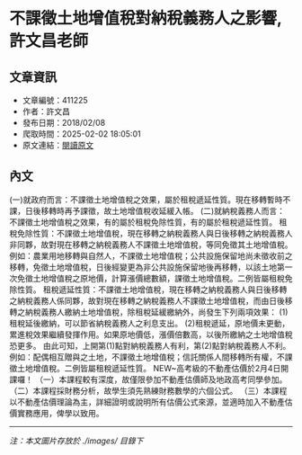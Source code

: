 # 不課徵土地增值稅對納稅義務人之影響,許文昌老師

## 文章資訊
- 文章編號：411225
- 作者：許文昌
- 發布日期：2018/02/08
- 爬取時間：2025-02-02 18:05:01
- 原文連結：[閱讀原文](https://real-estate.get.com.tw/Columns/detail.aspx?no=411225)

## 內文
(一)就政府而言：不課徵土地增值稅之效果，屬於租稅遞延性質。現在移轉暫時不課，日後移轉時再予課徵，故土地增值稅收延緩入帳。
(二)就納稅義務人而言：不課徵土地增值稅之效果，有的屬於租稅免除性質，有的屬於租稅遞延性質。
租稅免除性質：不課徵土地增值稅，現在移轉之納稅義務人與日後移轉之納稅義務人非同夥，故對現在移轉之納稅義務人不課徵土地增值稅，等同免徵其土地增值稅。
例如：農業用地移轉與自然人，不課徵土地增值稅；公共設施保留地尚未徵收前之移轉，免徵土地增值稅，日後經變更為非公共設施保留地後再移轉，以該土地第一次免徵土地增值稅之原地價，計算漲價總數額，課徵土地增值稅。二例皆屬租稅免除性質。
租稅遞延性質：不課徵土地增值稅，現在移轉之納稅義務人與日後移轉之納稅義務人係同夥，故對現在移轉之納稅義務人不課徵土地增值稅，而由日後移轉之納稅義務人繳納土地增值稅，除租稅延緩繳納外，尚發生下列兩項效果：
(1)租稅延後繳納，可以節省納稅義務人之利息支出。
(2)租稅遞延，原地價未更動，累進稅效果繼續發揮作用。如果原地價低，漲價倍數高，以後所繳納之土地增值稅恐更多。
由此可知，上開第(1)點對納稅義務人有利，第(2)點對納稅義務人不利。
例如：配偶相互贈與之土地，不課徵土地增值稅；信託關係人間移轉所有權，不課徵土地增值稅。二例皆屬租稅遞延性質。
NEW~高考級的不動產估價於2月4日開課囉！
（一）本課程較有深度，故僅限參加不動產估價師及地政高考同學參加。
（二）本課程採財務分析，故學生須先熟練財務數學的六個公式。
（三）本課程以不動產估價理論為主，詳細證明或說明所有估價公式來源，並適時加入不動產估價實務應用，俾學以致用。

---
*注：本文圖片存放於 ./images/ 目錄下*
